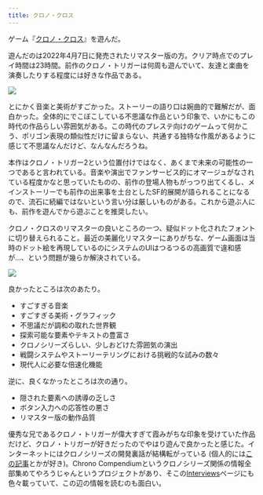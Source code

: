 ```yaml
---
title: クロノ・クロス
---
```


ゲーム『[クロノ・クロス](https://www.jp.square-enix.com/cc_rd/)』を遊んだ。

遊んだのは2022年4月7日に発売されたリマスター版の方。クリア時点でのプレイ時間は23時間。前作のクロノ・トリガーは何周も遊んでいて、友達と楽曲を演奏したりする程度には好きな作品である。

![](https://i.imgur.com/vNxbXZ1h.jpg)

とにかく音楽と美術がすごかった。ストーリーの語り口は婉曲的で難解だが、面白かった。全体的にでこぼこしている不思議な作品という印象で、いかにもこの時代の作品らしい雰囲気がある。この時代のプレステ向けのゲームって何かこう、ポリゴン表現の類似性だけに留まらない、共通する独特な作風があるように感じて不思議なんだけど、なんなんだろうね。

本作はクロノ・トリガー2という位置付けではなく、あくまで未来の可能性の一つであると言われている。音楽や演出でファンサービス的にオマージュがなされている程度かなと思っていたものの、前作の登場人物もがっつり出てくるし、メインストーリーでも前作の出来事を土台としたSF的展開が語られることになるので、流石に続編ではないという言い分は厳しいものがある。これから遊ぶ人にも、前作を遊んでから遊ぶことを推奨したい。

クロノ・クロスのリマスターの良いところの一つ、疑似ドット化されたフォントに切り替えられること。最近の美麗化リマスターにありがちな、ゲーム画面は当時のドット絵を再現しているのにシステムのUIはつるつるの高画質で違和感が…、という問題が幾らか解決されている。

![](https://i.imgur.com/e0VSbLGh.png)

良かったところは次のあたり。

- すごすぎる音楽
- すごすぎる美術・グラフィック
- 不思議だが調和の取れた世界観
- 探索可能な要素やテキストの豊富さ
- クロノシリーズらしい、少しおどけた雰囲気の演出
- 戦闘システムやストーリーテリングにおける挑戦的な試みの数々
- 現代人に必要な倍速化機能

逆に、良くなかったところは次の通り。

- 隠された要素への誘導の乏しさ
- ボタン入力への応答性の悪さ
- リマスター版の動作品質

優秀な兄であるクロノ・トリガーが偉大すぎて霞みがちな印象を受けていた作品だけど、クロノ・トリガーが好きだったのでやはり遊んで良かったと感じた。インターネットにはクロノシリーズの開発裏話が結構転がっている (個人的には[この記事](https://hotmiyacchi.hatenablog.com/entry/20111202/1322819155)とかが好き)。Chrono Compendiumというクロノシリーズ関係の情報全部集めてやろうじゃんというプロジェクトがあり、そこの[Interviews](https://www.chronocompendium.com/Term/Interviews.html)ページにも色々載っていて、この辺の情報を読むのも面白い。
